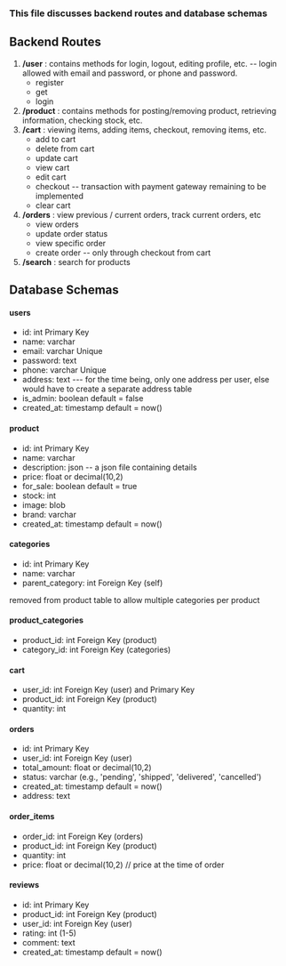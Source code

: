 ### This file discusses backend routes and database schemas

## Backend Routes

1. **/user** : contains methods for login, logout, editing profile, etc. -- login allowed with email and password, or phone and password.
   - register
   - get
   - login
2. **/product** : contains methods for posting/removing product, retrieving information, checking stock, etc.
3. **/cart** : viewing items, adding items, checkout, removing items, etc.
   - add to cart
   - delete from cart
   - update cart
   - view cart
   - edit cart
   - checkout -- transaction with payment gateway remaining to be implemented
   - clear cart
4. **/orders** : view previous / current orders, track current orders, etc
   - view orders
   - update order status
   - view specific order
   - create order -- only through checkout from cart
5. **/search** : search for products


## Database Schemas

#### users
* id: int Primary Key
* name: varchar
* email: varchar Unique
* password: text
* phone: varchar Unique
* address: text --- for the time being, only one address per user, else would have to create a separate address table
* is_admin: boolean default = false
* created_at: timestamp default = now()

#### product
* id: int Primary Key
* name: varchar
* description: json -- a json file containing details 
* price: float or decimal(10,2)
* for_sale: boolean default = true
* stock: int
* image: blob
* brand: varchar
* created_at: timestamp default = now()

#### categories
* id: int Primary Key
* name: varchar
* parent_category: int Foreign Key (self)

removed <!-- * category: list[category_id]: Foreign Keys --> from product table to allow multiple categories per product

#### product_categories
<!-- * id: int Primary Key // not required if using product_id and category_id as composite key -->
* product_id: int Foreign Key (product)
* category_id: int Foreign Key (categories)


#### cart
<!-- * id: int Primary Key // not required if using user_id as FK as one user may use only one cart -->
* user_id: int Foreign Key (user) and Primary Key
* product_id: int Foreign Key (product)
* quantity: int

#### orders
* id: int Primary Key
* user_id: int Foreign Key (user)
* total_amount: float or decimal(10,2)
* status: varchar (e.g., 'pending', 'shipped', 'delivered', 'cancelled')
* created_at: timestamp default = now()
* address: text

#### order_items
<!-- * id: int Primary Key // not required if using order_id and product_id as composite key -->
* order_id: int Foreign Key (orders)
* product_id: int Foreign Key (product)
* quantity: int
* price: float or decimal(10,2) // price at the time of order

#### reviews
* id: int Primary Key
* product_id: int Foreign Key (product)
* user_id: int Foreign Key (user)
* rating: int (1-5)
* comment: text
* created_at: timestamp default = now()